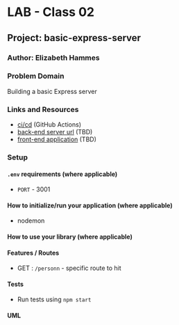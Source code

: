 # LAB - Class 02

## Project: basic-express-server

### Author: Elizabeth Hammes

### Problem Domain  

Building a basic Express server

### Links and Resources

- [ci/cd](https://github.com/ehammes/basic-express-server/actions) (GitHub Actions)
- [back-end server url](http://xyz.com) (TBD)
- [front-end application](http://xyz.com) (TBD)

### Setup

#### `.env` requirements (where applicable)

- `PORT` - 3001

#### How to initialize/run your application (where applicable)

- nodemon

#### How to use your library (where applicable)

#### Features / Routes

- GET : `/personn` - specific route to hit

#### Tests

- Run tests using `npm start`

#### UML